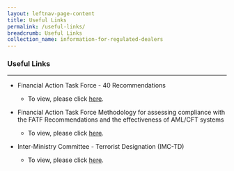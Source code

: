 ```yaml
---
layout: leftnav-page-content
title: Useful Links
permalink: /useful-links/
breadcrumb: Useful Links
collection_name: information-for-regulated-dealers
---
```


### Useful Links
---

* Financial Action Task Force - 40 Recommendations
  * To view, please click [here](http://www.fatf-gafi.org/publications/fatfrecommendations/documents/fatf-recommendations.html).

* Financial Action Task Force Methodology for assessing compliance with the FATF Recommendations and the effectiveness of AML/CFT systems
  * To view, please click [here](http://www.fatf-gafi.org/publications/mutualevaluations/documents/fatf-methodology.html).

* Inter-Ministry Committee - Terrorist Designation (IMC-TD)
  * To view, please click [here](https://www.mha.gov.sg/inter-ministry-committee-terrorist-designation-(imc-td)).
